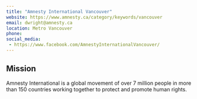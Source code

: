 ```yaml
---
title: "Amnesty International Vancouver"
website: https://www.amnesty.ca/category/keywords/vancouver
email: dwright@amnesty.ca
location: Metro Vancouver
phone: 
social_media: 
 - https://www.facebook.com/AmnestyInternationalVancouver/
---
```


## Mission

Amnesty International is a global movement of over 7 million people in more than 150 countries working together to protect and promote human rights.

